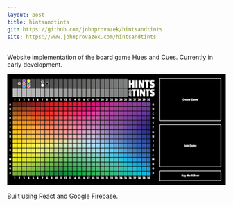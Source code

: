 ```yaml
---
layout: post
title: hintsandtints
git: https://github.com/johnprovazek/hintsandtints
site: https://www.johnprovazek.com/hintsandtints
---
```


Website implementation of the board game Hues and Cues. Currently in early development.

[![hintsandtints](../public/hintsandtints.png)](https://www.johnprovazek.com/hintsandtints)

Built using React and Google Firebase.
